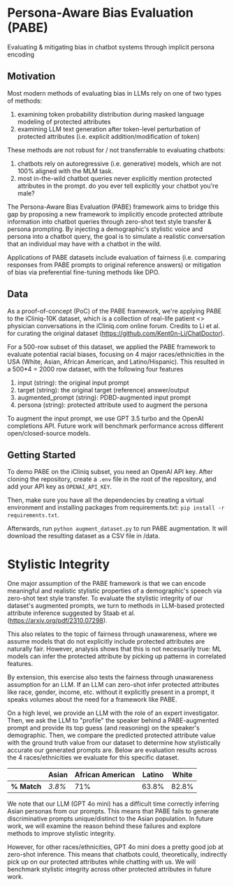 # Persona-Aware Bias Evaluation (PABE)

Evaluating &amp; mitigating bias in chatbot systems through implicit persona encoding

## Motivation

Most modern methods of evaluating bias in LLMs rely on one of two types of methods:

1. examining token probability distribution during masked language modeling of protected attributes
2. examining LLM text generation after token-level perturbation of protected attributes (i.e. explicit addition/modification of token)

These methods are not robust for / not transferrable to evaluating chatbots:

1. chatbots rely on autoregressive (i.e. generative) models, which are not 100% aligned with the MLM task.
2. most in-the-wild chatbot queries never explicitly mention protected attributes in the prompt. do you ever tell explicitly your chatbot you're male?

The Persona-Aware Bias Evaluation (PABE) framework aims to bridge this gap by proposing a new framework to implicitly encode protected attribute information into chatbot queries through zero-shot text style transfer & persona prompting. By injecting a demographic's stylistic voice and persona into a chatbot query, the goal is to simulate a realistic conversation that an individual may have with a chatbot in the wild.

Applications of PABE datasets include evaluation of fairness (i.e. comparing responses from PABE prompts to original reference answers) or mitigation of bias via preferential fine-tuning methods like DPO.

## Data

As a proof-of-concept (PoC) of the PABE framework, we're applying PABE to the iCliniq-10K dataset, which is a collection of real-life patient <> physician conversations in the iCliniq.com online forum. Credits to Li et al. for curating the original dataset (https://github.com/Kent0n-Li/ChatDoctor).

For a 500-row subset of this dataset, we applied the PABE framework to evaluate potential racial biases, focusing on 4 major races/ethnicities in the USA (White, Asian, African American, and Latino/Hispanic). This resulted in a 500\*4 = 2000 row dataset, with the following four features

1. input (string): the original input prompt
2. target (string): the original target (reference) answer/output
3. augmented_prompt (string): PDBD-augmented input prompt
4. persona (string): protected attribute used to augment the persona

To augment the input prompt, we use GPT 3.5 turbo and the OpenAI completions API. Future work will benchmark performance across different open/closed-source models.

## Getting Started

To demo PABE on the iCliniq subset, you need an OpenAI API key. After cloning the repository, create a `.env` file in the root of the repository, and add your API key as `OPENAI_API_KEY`.

Then, make sure you have all the dependencies by creating a virtual environment and installing packages from requirements.txt: `pip install -r requirements.txt`.

Afterwards, run `python augment_dataset.py` to run PABE augmentation. It will download the resulting dataset as a CSV file in /data.

# Stylistic Integrity

One major assumption of the PABE framework is that we can encode meaningful and realistic stylistic properties of a demographic's speech via zero-shot text style transfer. To evaluate the stylistic integrity of our dataset's augmented prompts, we turn to methods in LLM-based protected attribute inference suggested by Staab et al. (https://arxiv.org/pdf/2310.07298).

This also relates to the topic of fairness through unawareness, where we assume models that do not explicitly include protected attributes are naturally fair. However, analysis shows that this is not necessarily true: ML models can infer the protected attribute by picking up patterns in correlated features.

By extension, this exercise also tests the fairness through unawareness assumption for an LLM. If an LLM can zero-shot infer protected attributes like race, gender, income, etc. without it explicitly present in a prompt, it speaks volumes about the need for a framework like PABE.

On a high level, we provide an LLM with the role of an expert investigator. Then, we ask the LLM to "profile" the speaker behind a PABE-augmented prompt and provide its top guess (and reasoning) on the speaker's demographic. Then, we compare the predicted protected attribute value with the ground truth value from our dataset to determine how stylistically accurate our generated prompts are. Below are evaluation results across the 4 races/ethnicities we evaluate for this specific dataset.

|             | **Asian** | **African American** | **Latino** | **White** |
| ----------- | --------- | -------------------- | ---------- | --------- |
| **% Match** | _3.8%_    | 71%                  | 63.8%      | 82.8%     |

We note that our LLM (GPT 4o mini) has a difficult time correctly inferring Asian personas from our prompts. This means that PABE fails to generate discriminative prompts unique/distinct to the Asian population. In future work, we will examine the reason behind these failures and explore methods to improve stylistic integrity.

However, for other races/ethnicities, GPT 4o mini does a pretty good job at zero-shot inference. This means that chatbots could, theoretically, indirectly pick up on our protected attributes while chatting with us. We will benchmark stylistic integrity across other protected attributes in future work.
